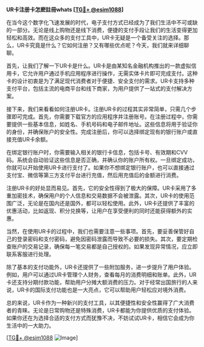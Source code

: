 **UR卡注册卡怎麽註冊whats [[TG💪+ @esim1088](https://t.me/s/esim1088)]**

在当今这个数字化飞速发展的时代，电子支付方式已经成为了我们生活中不可或缺的一部分。无论是线上购物还是线下消费，便捷的支付手段让我们的生活变得更加轻松和高效。而在这众多的支付工具中，UR卡无疑是一个备受关注的选择。那么，UR卡究竟是什么？它如何注册？又有哪些优点呢？今天，我们就来详细聊聊。

首先，让我们了解一下UR卡是什么。UR卡是由某知名金融机构推出的一款虚拟信用卡，它允许用户通过手机应用程序进行操作，无需实体卡片即可完成支付。这种卡的设计初衷是为了满足现代消费者对于便捷、安全支付的需求。UR卡支持多种支付平台，包括主流的电商平台和线下商家，为用户提供了一站式的支付解决方案。

接下来，我们来看看如何注册UR卡。注册UR卡的过程其实非常简单，只需几个步骤即可完成。首先，你需要下载官方的应用程序并注册账号。在注册过程中，你需要提供一些基本信息，如姓名、手机号码和电子邮件地址。这些信息将用于验证你的身份，并确保账户的安全性。完成注册后，你可以选择绑定现有的银行账户或直接充值UR卡余额。

在绑定银行账户时，你需要输入相关的银行卡信息，包括卡号、有效期和CVV码。系统会自动验证这些信息是否正确，并确认你的账户所有权。一旦绑定成功，你就可以开始使用UR卡进行支付了。如果你不想绑定银行账户，也可以直接通过支付宝、微信等第三方支付平台进行充值，然后用充值后的金额进行消费。

注册UR卡的好处显而易见。首先，它的安全性得到了极大的保障。UR卡采用了多重加密技术，确保用户的个人信息和交易数据不会被泄露。其次，UR卡的使用范围广泛，无论是在国内还是国外，都可以轻松使用。此外，UR卡还提供了丰富的优惠活动，比如返现、积分兑换等，让用户在享受便利的同时还能获得额外的实惠。

当然，在使用UR卡的过程中，我们也需要注意一些事项。首先，要妥善保管好自己的登录密码和支付密码，避免因密码泄露而导致不必要的损失。其次，要定期检查账户的交易记录，确保每一笔交易都是自己授权的。如果发现异常情况，应立即联系客服进行处理。

除了基本的支付功能外，UR卡还提供了一些附加服务，进一步提升了用户体验。例如，用户可以通过UR卡管理个人财务，查看每月的消费明细和账单。此外，UR卡还支持分期付款功能，帮助用户分摊大额消费的压力。对于经常出国旅行的人来说，UR卡的国际支付功能也是一大亮点，它可以帮助用户轻松应对境外消费。

总的来说，UR卡作为一种新兴的支付工具，以其便捷性和安全性赢得了广大消费者的青睐。无论是日常购物还是特殊消费，UR卡都能为你提供优质的支付体验。如果你还在为选择合适的支付方式而犹豫不决，不妨试试UR卡，相信它会成为你生活中的一大助力。

[[TG💪+ @esim1088](https://t.me/s/esim1088) ![Image](https://i.postimg.cc/4NQfJmqS/Snipaste-2025-05-13-00-14-12.png)]